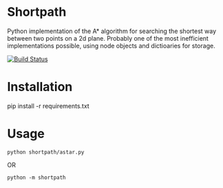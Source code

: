 # Shortpath
Python implementation of the A* algorithm for searching the shortest way between two points on a 2d plane.
Probably one of the most inefficient implementations possible, using node objects and dictioaries for storage.

[![Build Status](https://travis-ci.org/ckrooss/shortpath.svg?branch=master)](https://travis-ci.org/ckrooss/shortpath)

# Installation
pip install -r requirements.txt

# Usage
    python shortpath/astar.py
OR

    python -m shortpath

